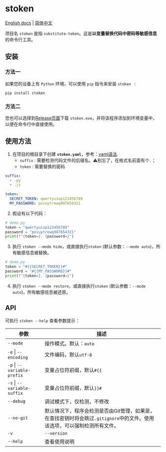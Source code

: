 # stoken 

[English docs](https://github.com/laorange/stoken/blob/main/README.md) | [简体中文](https://github.com/laorange/stoken/blob/main/README.zh.md)

项目名 `stoken` 是指 `substitute-token`。这是**以变量替换代码中密码等敏感信息**的命令行工具。

## 安装

### 方法一

如果您的设备上有 `Python` 环境，可以使用 `pip` 指令来安装 `stoken ` :

```
pip install stoken
```

### 方法二

您也可以选择到[Release页面](https://github.com/laorange/stoken/releases/)下载 `stoken.exe`，并将该程序添加到环境变量中，以便在命令行中直接使用。

## 使用方法

1. 在项目的根目录下创建 **`stoken.yaml`**，参考：[yaml语法](https://zhuanlan.zhihu.com/p/145173920).
   + `suffix` : 需要检测代码文件的后缀名。⚠️别忘了，在格式名前面有个`.`；
   + `token` : 需要替换的密码

```yaml
suffix:
  - .py
  - .js
  	
token:
  SECRET_TOKEN: qwertyuiop123456789
  MY_PASSWORD: poiuytrewq987654321
```

2. 假设有以下代码：

```python
# demo.py
token = "qwertyuiop123456789"
password = "poiuytrewq987654321"
print(f"{token=}, {password=}")
```

3. 执行 `stoken --mode hide`，或直接执行`stoken` (默认参数：`--mode auto`)，所有敏感信息被替换。

```python
# demo.py
token = "#{{SECRET_TOKEN}}#"
password = "#{{MY_PASSWORD}}#"
print(f"{token=}, {password=}")
```

4. 执行 `stoken --mode restore`，或直接执行`stoken` (默认参数：`--mode auto`)，所有敏感信息被还原。

## API

可执行 `stoken --help` 查看参数提示：

| 参数                        | 描述                                                         |
| --------------------------- | ------------------------------------------------------------ |
| `--mode`                    | 操作模式。默认：`auto`                                       |
| `-e` \| `--encoding`        | 文件编码，默认`utf-8`                                        |
| `-p` \| `--variable-prefix` | 变量占位符前缀，默认`#{{`                                    |
| `-s` \| `--variable-suffix` | 变量占位符前缀，默认`}}#`                                    |
| `--debug`                   | 调试模式下，仅检测，不修改                                   |
| `--no-git`                  | 默认情况下，程序会检测是否由Git管理，如果是，在查找密钥时将会跳过`.gitignore`中的文件。使用该选项，可以强制检测所有文件。 |
| `-v` | `--version`          | 查看`stoken` 的版本号                                        |
| `--help`                    | 查看使用说明                                                 |

